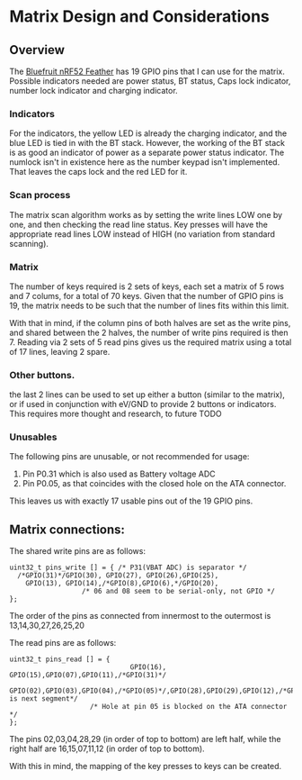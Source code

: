 <!--
# See LICENSE file for details
-->

# Matrix Design and Considerations

## Overview

The [Bluefruit nRF52 Feather](https://www.adafruit.com/product/3406) has 19 GPIO
pins that I can use for the matrix. Possible indicators needed are power status,
BT status, Caps lock indicator, number lock indicator and charging indicator.

### Indicators

For the indicators, the yellow LED is already the charging indicator, and the
blue LED is tied in with the BT stack. However, the working of the BT stack is
as good an indicator of power as a separate power status indicator. The numlock
isn't in existence here as the number keypad isn't implemented. That leaves the
caps lock and the red LED for it. 

### Scan process

The matrix scan algorithm works as by setting the write lines LOW one by one,
and then checking the read line status. Key presses will have the appropriate
read lines LOW instead of HIGH (no variation from standard scanning).

### Matrix

The number of keys required is 2 sets of keys, each set a matrix of 5 rows and
7 colums, for a total of 70 keys. Given that the number of GPIO pins is 19, the
matrix needs to be such that the number of lines fits within this limit.

With that in mind, if the column pins of both halves are set as the write pins,
and shared between the 2 halves, the number of write pins required is then 7.
Reading via 2 sets of 5 read pins gives us the required matrix using a total of
17 lines, leaving 2 spare.

### Other buttons.

the last 2 lines can be used to set up either a button (similar to the matrix),
or if used in conjunction with eV/GND to provide 2 buttons or indicators. This
requires more thought and research, to future TODO

### Unusables

The following pins are unusable, or not recommended for usage:
1. Pin P0.31 which is also used as Battery voltage ADC
2. Pin P0.05, as that coincides with the closed hole on the ATA connector.

This leaves us with exactly 17 usable pins out of the 19 GPIO pins.

## Matrix connections:

The shared write pins are as follows:
```
uint32_t pins_write [] = { /* P31(VBAT ADC) is separator */
  /*GPIO(31)*/GPIO(30), GPIO(27), GPIO(26),GPIO(25),
    GPIO(13), GPIO(14),/*GPIO(8),GPIO(6),*/GPIO(20),
                  /* 06 and 08 seem to be serial-only, not GPIO */
};
```
The order of the pins as connected from innermost to the outermost is 
13,14,30,27,26,25,20

The read pins are as follows:
```
uint32_t pins_read [] = {
                              GPIO(16), GPIO(15),GPIO(07),GPIO(11),/*GPIO(31)*/
 GPIO(02),GPIO(03),GPIO(04),/*GPIO(05)*/,GPIO(28),GPIO(29),GPIO(12),/*GPIO(13) is next segment*/
                    /* Hole at pin 05 is blocked on the ATA connector */
};
```
The pins 02,03,04,28,29 (in order of top to bottom) are left half, while the
right half are 16,15,07,11,12 (in order of top to bottom).

 With this in mind, the mapping of the key presses to keys can be created.
